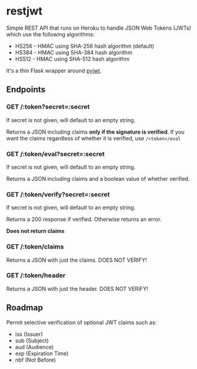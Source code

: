 # restjwt

Simple REST API that runs on Heroku to handle JSON Web Tokens (JWTs) which
use the following algorithms:

+ HS256 - HMAC using SHA-256 hash algorithm (default)
+ HS384 - HMAC using SHA-384 hash algorithm
+ HS512 - HMAC using SHA-512 hash algorithm

It's a thin Flask wrapper around [pyjwt](https://github.com/progrium/pyjwt).

## Endpoints

### GET /:token?secret=:secret

If secret is not given, will default to an empty string.

Returns a JSON including claims **only if the signature is verified**. If you
want the claims regardless of whether it is verified, use `/<token>/eval`

### GET /:token/eval?secret=:secret

If secret is not given, will default to an empty string.

Returns a JSON including claims and a boolean value of whether verified.

### GET /:token/verify?secret=:secret

If secret is not given, will default to an empty string.

Returns a 200 response if verified. Otherwise returns an error.

**Does not return claims**

### GET /:token/claims

Returns a JSON with just the claims. DOES NOT VERIFY!

### GET /:token/header

Returns a JSON with just the header. DOES NOT VERIFY!

## Roadmap

Permit selective verification of optional JWT claims such as:

- iss (Issuer)
- sub (Subject)
- aud (Audience)
- exp (Expiration Time)
- nbf (Not Before)
